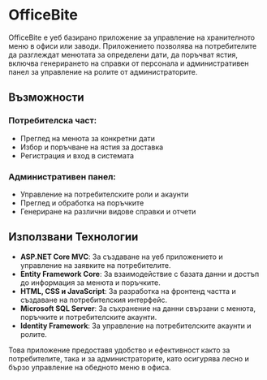 # OfficeBite

OfficeBite е уеб базирано приложение за управление на хранителното меню в офиси или заводи.
Приложението позволява на потребителите да разглеждат менютата за определени дати, 
да поръчват ястия, включва генерирането на справки от персонала и административен панел за управление на ролите от администраторите.

## Възможности

### Потребителска част:
- Преглед на менюта за конкретни дати
- Избор и поръчване на ястия за доставка
- Регистрация и вход в системата

### Административен панел:
- Управление на потребителските роли и акаунти
- Преглед и обработка на поръчките
- Генериране на различни видове справки и отчети

## Използвани Технологии

- **ASP.NET Core MVC**: За създаване на уеб приложението и управление на заявките на потребителите.
- **Entity Framework Core**: За взаимодействие с базата данни и достъп до информация за менюта и поръчките.
- **HTML, CSS и JavaScript**: За разработка на фронтенд частта и създаване на потребителския интерфейс.
- **Microsoft SQL Server**: За съхранение на данни свързани с менюта, поръчките и потребителските акаунти.
- **Identity Framework**: За управление на потребителските акаунти и ролите.

Това приложение предоставя удобство и ефективност както за потребителите, така и за администраторите, 
като осигурява лесно и бързо управление на обедното меню в офиса.

